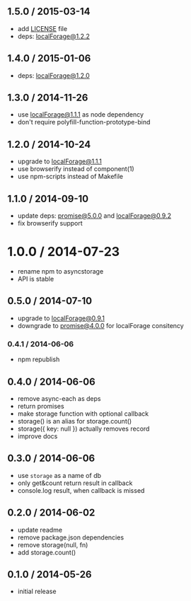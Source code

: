 ## 1.5.0 / 2015-03-14

  * add [LICENSE](./LICENSE) file
  * deps: localForage@1.2.2

## 1.4.0 / 2015-01-06

  * deps: localForage@1.2.0

## 1.3.0 / 2014-11-26

  * use localForage@1.1.1 as node dependency
  * don't require polyfill-function-prototype-bind

## 1.2.0 / 2014-10-24

  * upgrade to localForage@1.1.1
  * use browserify instead of component(1)
  * use npm-scripts instead of Makefile

## 1.1.0 / 2014-09-10

  * update deps: promise@5.0.0 and localForage@0.9.2
  * fix browserify support

# 1.0.0 / 2014-07-23

  * rename npm to asyncstorage
  * API is stable

## 0.5.0 / 2014-07-10

  * upgrade to localForage@0.9.1
  * downgrade to promise@4.0.0 for localForage consitency

### 0.4.1 / 2014-06-06

  * npm republish

## 0.4.0 / 2014-06-06

  * remove async-each as deps
  * return promises
  * make storage function with optional callback
  * storage() is an alias for storage.count()
  * storage({ key: null }) actually removes record
  * improve docs

## 0.3.0 / 2014-06-06

  * use `storage` as a name of db
  * only get&count return result in callback
  * console.log result, when callback is missed

## 0.2.0 / 2014-06-02

  * update readme
  * remove package.json dependencies
  * remove storage(null, fn)
  * add storage.count()

## 0.1.0 / 2014-05-26

  * initial release
